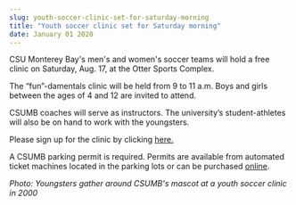 ```yaml
---
slug: youth-soccer-clinic-set-for-saturday-morning
title: "Youth soccer clinic set for Saturday morning"
date: January 01 2020
---
```


 
<p>
  CSU Monterey Bay's men's and women's soccer teams will hold a free clinic on
  Saturday, Aug. 17, at the Otter Sports Complex.
</p>
<p>
  The “fun”-damentals clinic will be held from 9 to 11 a.m. Boys and girls
  between the ages of 4 and 12 are invited to attend.
</p>
<p>
  CSUMB coaches will serve as instructors. The university’s student-athletes
  will also be on hand to work with the youngsters.
</p>
<p>
  Please sign up for the clinic by clicking
  <a
    href="https://docs.google.com/a/csumb.edu/spreadsheet/viewform?formkey=dHJSVVJZdWFxcldmcmdkLW91aTVkWnc6MQ#gid=0"
    >here.</a
  >
</p>
<p>
  A CSUMB parking permit is required. Permits are available from automated
  ticket machines located in the parking lots or can be purchased
  <a href="https://store.csumb.edu/products/daily-parking-permit">online</a>.
</p>
<p></p>
<p>
  <em
    >Photo: Youngsters gather around CSUMB's mascot at a youth soccer clinic in
    2000</em
  >
</p>
 

